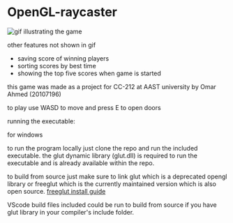 # OpenGL-raycaster

![gif illustrating the game](raycaster.gif)

other features not shown in gif
 - saving score of winning players
 - sorting scores by best time
 - showing the top five scores when game is started

this game was made as a project for CC-212 at AAST university by Omar Ahmed (20107196)

to play use WASD to move and press E to open doors




running the executable:

for windows

to run the program locally just clone the repo and run the included executable.
the glut dynamic library (glut.dll) is required to run the executable and is already available within the repo.




to build from source just make sure to link glut which is a deprecated opengl library or freeglut which is the currently maintained version which is also open source.
[freeglut install guide](http://freeglut.sourceforge.net/docs/install.php)

VScode build files included could be run to build from source if you have glut library in your compiler's include folder.

